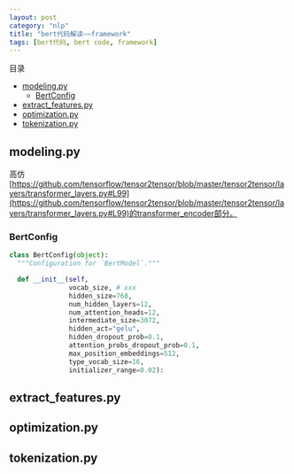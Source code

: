 ```yaml
---
layout: post
category: "nlp"
title: "bert代码解读——framework"
tags: [bert代码, bert code, framework]
---
```


目录

<!-- TOC -->

- [modeling.py](#modelingpy)
  - [BertConfig](#bertconfig)
- [extract_features.py](#extractfeaturespy)
- [optimization.py](#optimizationpy)
- [tokenization.py](#tokenizationpy)

<!-- /TOC -->

## modeling.py

高仿[https://github.com/tensorflow/tensor2tensor/blob/master/tensor2tensor/layers/transformer_layers.py#L99](https://github.com/tensorflow/tensor2tensor/blob/master/tensor2tensor/layers/transformer_layers.py#L99)的transformer_encoder部分。

### BertConfig

```python
class BertConfig(object):
  """Configuration for `BertModel`."""

  def __init__(self,
               vocab_size, # xxx
               hidden_size=768,
               num_hidden_layers=12,
               num_attention_heads=12,
               intermediate_size=3072,
               hidden_act="gelu",
               hidden_dropout_prob=0.1,
               attention_probs_dropout_prob=0.1,
               max_position_embeddings=512,
               type_vocab_size=16,
               initializer_range=0.02):
```


## extract_features.py

## optimization.py

## tokenization.py
